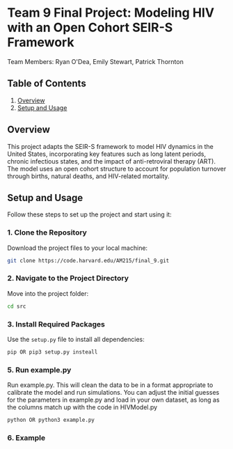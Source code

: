 # Team 9 Final Project: Modeling HIV with an Open Cohort SEIR-S Framework
Team Members: Ryan O'Dea, Emily Stewart, Patrick Thornton

## Table of Contents

1. [Overview](#overview)
2. [Setup and Usage](#setup-and-usage)

## Overview
This project adapts the SEIR-S framework to model HIV dynamics in the United States, incorporating key features such as long latent periods, chronic infectious states, and the impact of anti-retroviral therapy (ART). The model uses an open cohort structure to account for population turnover through births, natural deaths, and HIV-related mortality.

## Setup and Usage
Follow these steps to set up the project and start using it:

### 1. Clone the Repository
Download the project files to your local machine:
```bash
git clone https://code.harvard.edu/AM215/final_9.git
```

### 2. Navigate to the Project Directory
Move into the project folder:
```bash
cd src
```

### 3. Install Required Packages
Use the `setup.py` file to install all dependencies:
```bash
pip OR pip3 setup.py insteall
```

### 5. Run example.py
Run example.py. This will clean the data to be in a format appropriate to calibrate the model and run simulations. You can adjust the initial guesses for the parameters in example.py and load in your own dataset, as long as the columns match up with the code in HIVModel.py
```bash
python OR python3 example.py
```

### 6. Example
```python

```
